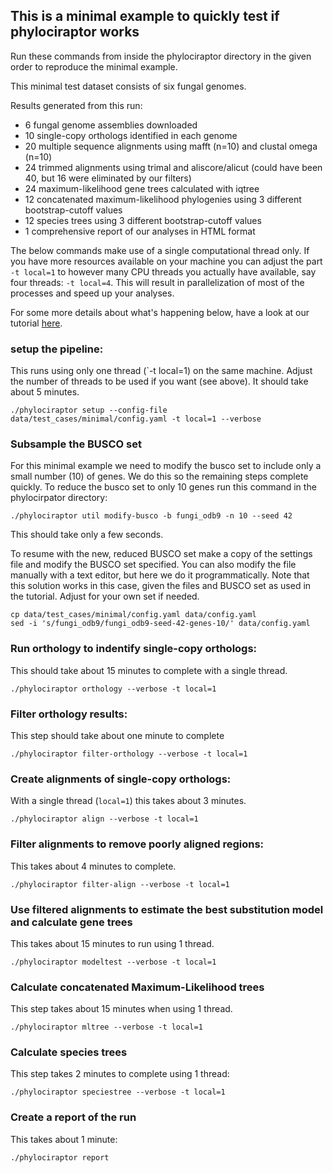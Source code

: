 ## This is a minimal example to quickly test if phylociraptor works

Run these commands from inside the phylociraptor directory in the given order to reproduce the minimal example. 

This minimal test dataset consists of six fungal genomes.

Results generated from this run:

- 6 fungal genome assemblies downloaded
- 10 single-copy orthologs identified in each genome
- 20 multiple sequence alignments using mafft (n=10) and clustal omega (n=10)
- 24 trimmed alignments using trimal and aliscore/alicut (could have been 40, but 16 were eliminated by our filters)
- 24 maximum-likelihood gene trees calculated with iqtree
- 12 concatenated maximum-likelihood phylogenies using 3 different bootstrap-cutoff values
- 12 species trees using 3 different bootstrap-cutoff values
- 1 comprehensive report of our analyses in HTML format

The below commands make use of a single computational thread only. If you have more resources available on your machine you can adjust the part `-t local=1` to however many CPU threads you actually have available, say four threads: `-t local=4`. This will result in parallelization of most of the processes and speed up your analyses.

For some more details about what's happening below, have a look at our tutorial [here](https://phylociraptor.readthedocs.io/en/latest/introduction/minimal.html).

### setup the pipeline:

This runs using only one thread (`-t local=1) on the same machine. Adjust the number of threads to be used if you want (see above). It should take about 5 minutes.

```
./phylociraptor setup --config-file data/test_cases/minimal/config.yaml -t local=1 --verbose
```

### Subsample the BUSCO set

For this minimal example we need to modify the busco set to include only a small number (10) of genes. We do this so the remaining steps complete quickly.
To reduce the busco set to only 10 genes run this command in the phylocirpator directory:

```
./phylociraptor util modify-busco -b fungi_odb9 -n 10 --seed 42
```

This should take only a few seconds. 

To resume with the new, reduced BUSCO set make a copy of the settings file and modify the BUSCO set specified. You can also modify the file manually with a text editor, but here we do it programmatically. Note that this solution works in this case, given the files and BUSCO set as used in the tutorial. Adjust for your own set if needed.

```
cp data/test_cases/minimal/config.yaml data/config.yaml 
sed -i 's/fungi_odb9/fungi_odb9-seed-42-genes-10/' data/config.yaml
```

### Run orthology to indentify single-copy orthologs:

This should take about 15 minutes to complete with a single thread.

```
./phylociraptor orthology --verbose -t local=1
```

### Filter orthology results:

This step should take about one minute to complete

```
./phylociraptor filter-orthology --verbose -t local=1
```

### Create alignments of single-copy orthologs:

With a single thread (`local=1`) this takes about 3 minutes.

```
./phylociraptor align --verbose -t local=1
```

### Filter alignments to remove poorly aligned regions:

This takes about 4 minutes to complete.

```
./phylociraptor filter-align --verbose -t local=1
```

### Use filtered alignments to estimate the best substitution model and calculate gene trees

This takes about 15 minutes to run using 1 thread.

```
./phylociraptor modeltest --verbose -t local=1
```

### Calculate concatenated Maximum-Likelihood trees

This step takes about 15 minutes when using 1 thread.

```
./phylociraptor mltree --verbose -t local=1
```

### Calculate species trees

This step takes 2 minutes to complete using 1 thread:

```
./phylociraptor speciestree --verbose -t local=1
```

### Create a report of the run

This takes about 1 minute:

```
./phylociraptor report
```


